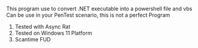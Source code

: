 This program use to convert .NET executable into a powershell file and vbs<br>
Can be use in your PenTest scenario, this is not a perfect Program<br>
1. Tested with Async Rat<br>
2. Tested on Windows 11 Platform<br>
3. Scantime FUD

